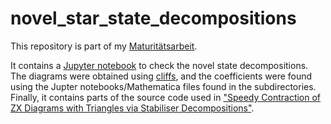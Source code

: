# novel_star_state_decompositions

This repository is part of my [Maturitätsarbeit](https://github.com/Tix3Dev/Maturitaetsarbeit).

It contains a [Jupyter notebook](https://github.com/Tix3Dev/novel_star_state_decompositions/blob/main/all_decomps_demo.ipynb) to check the novel state decompositions. The diagrams were obtained using [cliffs](https://github.com/tuomas56/cliffs), and the coefficients
were found using the Jupter notebooks/Mathematica files found in the subdirectories. Finally, it contains parts of the source code used in ["Speedy Contraction of ZX Diagrams with Triangles via Stabiliser Decompositions"](https://arxiv.org/abs/2307.01803).
